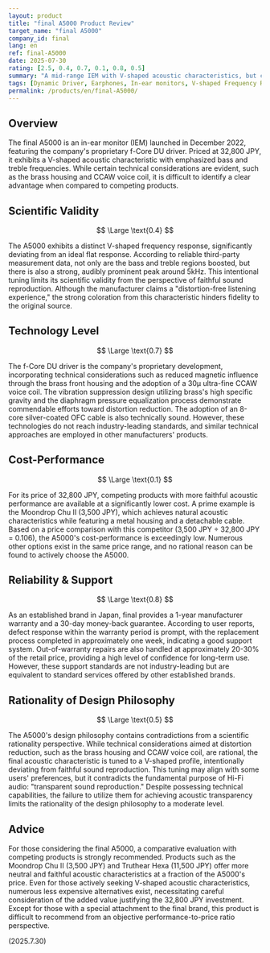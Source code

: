 ```yaml
---
layout: product
title: "final A5000 Product Review"
target_name: "final A5000"
company_id: final
lang: en
ref: final-A5000
date: 2025-07-30
rating: [2.5, 0.4, 0.7, 0.1, 0.8, 0.5]
summary: "A mid-range IEM with V-shaped acoustic characteristics, but competing products offering superior fidelity exist at a fraction of the price, making it difficult to recommend from a cost-performance perspective."
tags: [Dynamic Driver, Earphones, In-ear monitors, V-shaped Frequency Response, final]
permalink: /products/en/final-A5000/
---
```

## Overview

The final A5000 is an in-ear monitor (IEM) launched in December 2022, featuring the company's proprietary f-Core DU driver. Priced at 32,800 JPY, it exhibits a V-shaped acoustic characteristic with emphasized bass and treble frequencies. While certain technical considerations are evident, such as the brass housing and CCAW voice coil, it is difficult to identify a clear advantage when compared to competing products.

## Scientific Validity

$$ \Large \text{0.4} $$

The A5000 exhibits a distinct V-shaped frequency response, significantly deviating from an ideal flat response. According to reliable third-party measurement data, not only are the bass and treble regions boosted, but there is also a strong, audibly prominent peak around 5kHz. This intentional tuning limits its scientific validity from the perspective of faithful sound reproduction. Although the manufacturer claims a "distortion-free listening experience," the strong coloration from this characteristic hinders fidelity to the original source.

## Technology Level

$$ \Large \text{0.7} $$

The f-Core DU driver is the company's proprietary development, incorporating technical considerations such as reduced magnetic influence through the brass front housing and the adoption of a 30μ ultra-fine CCAW voice coil. The vibration suppression design utilizing brass's high specific gravity and the diaphragm pressure equalization process demonstrate commendable efforts toward distortion reduction. The adoption of an 8-core silver-coated OFC cable is also technically sound. However, these technologies do not reach industry-leading standards, and similar technical approaches are employed in other manufacturers' products.

## Cost-Performance

$$ \Large \text{0.1} $$

For its price of 32,800 JPY, competing products with more faithful acoustic performance are available at a significantly lower cost. A prime example is the Moondrop Chu II (3,500 JPY), which achieves natural acoustic characteristics while featuring a metal housing and a detachable cable. Based on a price comparison with this competitor (3,500 JPY ÷ 32,800 JPY = 0.106), the A5000's cost-performance is exceedingly low. Numerous other options exist in the same price range, and no rational reason can be found to actively choose the A5000.

## Reliability & Support

$$ \Large \text{0.8} $$

As an established brand in Japan, final provides a 1-year manufacturer warranty and a 30-day money-back guarantee. According to user reports, defect response within the warranty period is prompt, with the replacement process completed in approximately one week, indicating a good support system. Out-of-warranty repairs are also handled at approximately 20-30% of the retail price, providing a high level of confidence for long-term use. However, these support standards are not industry-leading but are equivalent to standard services offered by other established brands.

## Rationality of Design Philosophy

$$ \Large \text{0.5} $$

The A5000's design philosophy contains contradictions from a scientific rationality perspective. While technical considerations aimed at distortion reduction, such as the brass housing and CCAW voice coil, are rational, the final acoustic characteristic is tuned to a V-shaped profile, intentionally deviating from faithful sound reproduction. This tuning may align with some users' preferences, but it contradicts the fundamental purpose of Hi-Fi audio: "transparent sound reproduction." Despite possessing technical capabilities, the failure to utilize them for achieving acoustic transparency limits the rationality of the design philosophy to a moderate level.

## Advice

For those considering the final A5000, a comparative evaluation with competing products is strongly recommended. Products such as the Moondrop Chu II (3,500 JPY) and Truthear Hexa (11,500 JPY) offer more neutral and faithful acoustic characteristics at a fraction of the A5000's price. Even for those actively seeking V-shaped acoustic characteristics, numerous less expensive alternatives exist, necessitating careful consideration of the added value justifying the 32,800 JPY investment. Except for those with a special attachment to the final brand, this product is difficult to recommend from an objective performance-to-price ratio perspective.

(2025.7.30)
